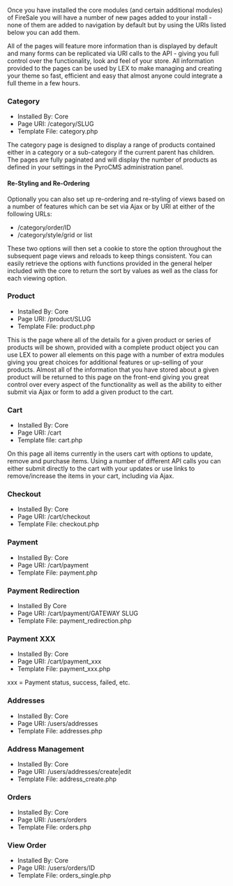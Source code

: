 Once you have installed the core modules (and certain additional modules) of FireSale you will have a number of new pages added to your install - none of them are added to navigation by default but by using the URIs listed below you can add them.

All of the pages will feature more information than is displayed by default and many forms can be replicated via URI calls to the API - giving you full control over the functionality, look and feel of your store. All information provided to the pages can be used by LEX to make managing and creating your theme so fast, efficient and easy that almost anyone could integrate a full theme in a few hours.

### Category

* Installed By: Core
* Page URI: /category/SLUG
* Template File: category.php

The category page is designed to display a range of products contained either in a category or a sub-category if the current parent has children. The pages are fully paginated and will display the number of products as defined in your settings in the PyroCMS administration panel.

#### Re-Styling and Re-Ordering
Optionally you can also set up re-ordering and re-styling of views based on a number of features which can be set via Ajax or by URI at either of the following URLs:

* /category/order/ID
* /category/style/grid or list

These two options will then set a cookie to store the option throughout the subsequent page views and reloads to keep things consistent. You can easily retrieve the options with functions provided in the general helper included with the core to return the sort by values as well as the class for each viewing option.

### Product

* Installed By: Core
* Page URI: /product/SLUG
* Template File: product.php

This is the page where all of the details for a given product or series of products will be shown, provided with a complete product object you can use LEX to power all elements on this page with a number of extra modules giving you great choices for additional features or up-selling of your products. Almost all of the information that you have stored about a given product will be returned to this page on the front-end giving you great control over every aspect of the functionality as well as the ability to either submit via Ajax or form to add a given product to the cart.

### Cart

* Installed By: Core
* Page URI: /cart
* Template file: cart.php

On this page all items currently in the users cart with options to update, remove and purchase items. Using a number of different API calls you can either submit directly to the cart with your updates or use links to remove/increase the items in your cart, including via Ajax. 

### Checkout

* Installed By: Core
* Page URI: /cart/checkout
* Template File: checkout.php

### Payment

* Installed By: Core
* Page URI: /cart/payment
* Template File: payment.php

### Payment Redirection

* Installed By Core
* Page URI: /cart/payment/GATEWAY SLUG
* Template File: payment_redirection.php

### Payment XXX

* Installed By: Core
* Page URI: /cart/payment_xxx
* Template File: payment_xxx.php

xxx = Payment status, success, failed, etc.

### Addresses

* Installed By: Core
* Page URI: /users/addresses
* Template File: addresses.php

### Address Management

* Installed By: Core
* Page URI: /users/addresses/create|edit
* Template File: address_create.php

### Orders

* Installed By: Core
* Page URI: /users/orders
* Template File: orders.php

### View Order

* Installed By: Core
* Page URI: /users/orders/ID
* Template File: orders_single.php